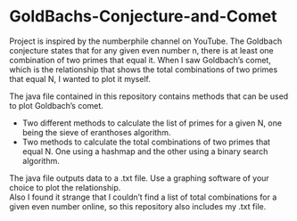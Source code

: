 # GoldBachs-Conjecture-and-Comet
Project is inspired by the numberphile channel on YouTube. The Goldbach conjecture states that for any given even number n, there is at least one combination of two primes that equal it. When I saw Goldbach’s comet, which is the relationship that shows the total combinations of two primes that equal N, I wanted to plot it myself. 

The java file contained in this repository contains methods that can be used to plot Goldbach’s comet. 
-	Two different methods to calculate the list of primes for a given N, one being the sieve of eranthoses algorithm. 
-	Two methods to calculate the total combinations of two primes that equal N. One using a hashmap and the other using a binary search algorithm. 

The java file outputs  data to a .txt file. Use a graphing software of your choice to plot the relationship.  
Also I found it strange that I couldn’t find a list of total combinations for a given even number online, so this repository also includes my .txt file. 
